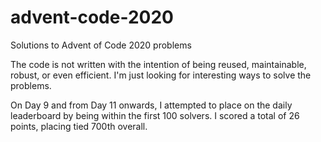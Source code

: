 # advent-code-2020

Solutions to Advent of Code 2020 problems

The code is not written with the intention of being reused, maintainable, robust, or even efficient. I'm just looking for interesting ways to solve the problems.

On Day 9 and from Day 11 onwards, I attempted to place on the daily leaderboard by being within the first 100 solvers. I scored a total of 26 points, placing tied 700th overall.
